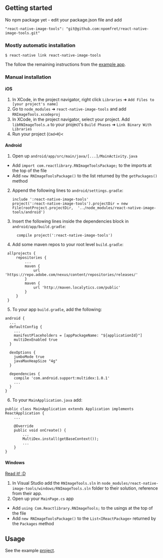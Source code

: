 ## Getting started

No npm package yet - edit your package.json file and add

    "react-native-image-tools": "git@github.com:npomfret/react-native-image-tools.git"

### Mostly automatic installation

`$ react-native link react-native-image-tools`

The follow the remaining instructions from the [example app](https://github.com/npomfret/rn-image-tools-example).

### Manual installation


#### iOS

1. In XCode, in the project navigator, right click `Libraries` ➜ `Add Files to [your project's name]`
2. Go to `node_modules` ➜ `react-native-image-tools` and add `RNImageTools.xcodeproj`
3. In XCode, in the project navigator, select your project. Add `libRNImageTools.a` to your project's `Build Phases` ➜ `Link Binary With Libraries`
4. Run your project (`Cmd+R`)<

#### Android

1. Open up `android/app/src/main/java/[...]/MainActivity.java`
  - Add `import com.reactlibrary.RNImageToolsPackage;` to the imports at the top of the file
  - Add `new RNImageToolsPackage()` to the list returned by the `getPackages()` method
2. Append the following lines to `android/settings.gradle`:
  	```
  	include ':react-native-image-tools'
  	project(':react-native-image-tools').projectDir = new File(rootProject.projectDir, 	'../node_modules/react-native-image-tools/android')
  	```
3. Insert the following lines inside the dependencies block in `android/app/build.gradle`:
  	```
      compile project(':react-native-image-tools')
  	```

4. Add some maven repos to your root level `build.gradle`:

```
 allprojects {
     repositories {
         ...
         maven {
             url 'https://repo.adobe.com/nexus/content/repositories/releases/'
         }
         maven {
             url 'http://maven.localytics.com/public'
         }
     }
 }
```

5. To your app `build.gradle`, add the following:

```
android {
  ...
  defaultConfig {
    ...
    manifestPlaceholders = [appPackageName: "${applicationId}"]
    multiDexEnabled true    
  }

  dexOptions {
    jumboMode true
    javaMaxHeapSize "4g"
  }

  dependencies {
    compile 'com.android.support:multidex:1.0.1'
    ...
  }
}
```

6. To your `MainApplication.java` add:

```
public class MainApplication extends Application implements ReactApplication {
    ...
    
    @Override
    public void onCreate() {
        ...
        MultiDex.install(getBaseContext());
        ...
    }
}
```

#### Windows
[Read it! :D](https://github.com/ReactWindows/react-native)

1. In Visual Studio add the `RNImageTools.sln` in `node_modules/react-native-image-tools/windows/RNImageTools.sln` folder to their solution, reference from their app.
2. Open up your `MainPage.cs` app
  - Add `using Com.Reactlibrary.RNImageTools;` to the usings at the top of the file
  - Add `new RNImageToolsPackage()` to the `List<IReactPackage>` returned by the `Packages` method


## Usage

See the example [project](https://github.com/npomfret/react-native-location-change-example/blob/master/LocationChangeExample/app.js).
  
